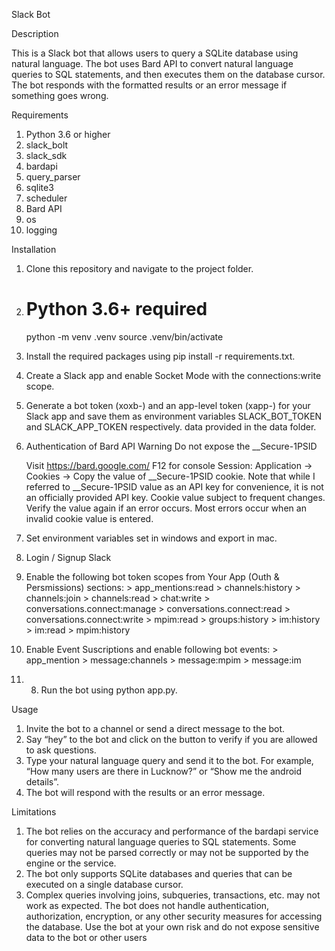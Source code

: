 Slack Bot

Description

This is a Slack bot that allows users to query a SQLite database using natural language. The bot uses Bard API to convert natural language queries to SQL statements, and then executes them on the database
cursor. The bot responds with the formatted results or an error message if something goes wrong.


Requirements
1. Python 3.6 or higher
2. slack_bolt
3. slack_sdk
4. bardapi
5. query_parser
6. sqlite3
7. scheduler
8. Bard API
9. os
10. logging


Installation

1. Clone this repository and navigate to the project folder.
2. # Python 3.6+ required
    python -m venv .venv
    source .venv/bin/activate
3. Install the required packages using pip install -r requirements.txt.
4. Create a Slack app and enable Socket Mode with the connections:write scope.
5. Generate a bot token (xoxb-) and an app-level token (xapp-) for your Slack app and save them as
environment variables SLACK_BOT_TOKEN and SLACK_APP_TOKEN respectively.
data provided in the data folder.
6. Authentication of Bard API
    Warning Do not expose the __Secure-1PSID

    Visit https://bard.google.com/
    F12 for console
    Session: Application → Cookies → Copy the value of __Secure-1PSID cookie.
    Note that while I referred to __Secure-1PSID value as an API key for convenience,   it    is not an officially provided API key. Cookie value subject to frequent changes. Verify the value again if an error occurs. Most errors occur when an invalid cookie value is entered.
7. Set environment variables set in windows and export in mac.
8. Login / Signup Slack
9. Enable the following bot token scopes from Your App (Outh & Persmissions) sections:
        > app_mentions:read 
        > channels:history 
        > channels:join
        > channels:read
        > chat:write
        > conversations.connect:manage
        > conversations.connect:read
        > conversations.connect:write
        > mpim:read
        > groups:history
        > im:history
        > im:read
        > mpim:history
10. Enable Event Suscriptions and enable following bot events:
        > app_mention
        > message:channels
        > message:mpim
        > message:im
    
10. 8. Run the bot using python app.py.


Usage
1. Invite the bot to a channel or send a direct message to the bot.
2. Say “hey” to the bot and click on the button to verify if you are allowed to ask questions.
3. Type your natural language query and send it to the bot. For example, “How many users are there in Lucknow?” or “Show me the android details”.
4. The bot will respond with the results or an error message.

Limitations
1. The bot relies on the accuracy and performance of the bardapi service for
converting natural language queries to SQL statements. Some queries may not be parsed correctly or may not be supported by the engine or the service.
2. The bot only supports SQLite databases and queries that can be executed on a single database cursor.
3. Complex queries involving joins, subqueries, transactions, etc. may not work as expected.
The bot does not handle authentication, authorization, encryption, or any other security measures for
accessing the database. Use the bot at your own risk and do not expose sensitive data to the bot or other
users
 
 
